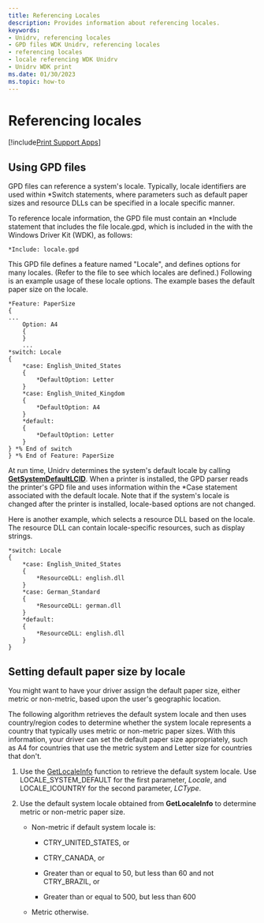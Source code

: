 ```yaml
---
title: Referencing Locales
description: Provides information about referencing locales.
keywords:
- Unidrv, referencing locales
- GPD files WDK Unidrv, referencing locales
- referencing locales
- locale referencing WDK Unidrv
- Unidrv WDK print
ms.date: 01/30/2023
ms.topic: how-to
---
```


# Referencing locales

[!include[Print Support Apps](../includes/print-support-apps.md)]

## Using GPD files

GPD files can reference a system's locale. Typically, locale identifiers are used within \*Switch statements, where parameters such as default paper sizes and resource DLLs can be specified in a locale specific manner.

To reference locale information, the GPD file must contain an \*Include statement that includes the file locale.gpd, which is included in the with the Windows Driver Kit (WDK), as follows:

```GPD
*Include: locale.gpd
```

This GPD file defines a feature named "Locale", and defines options for many locales. (Refer to the file to see which locales are defined.) Following is an example usage of these locale options. The example bases the default paper size on the locale.

```GPD
*Feature: PaperSize
{
...
    Option: A4
    {
    }
    ...
*switch: Locale
{
    *case: English_United_States
    {
        *DefaultOption: Letter
    }
    *case: English_United_Kingdom
    {
        *DefaultOption: A4
    }
    *default:
    {
        *DefaultOption: Letter
    }
} *% End of switch
} *% End of Feature: PaperSize
```

At run time, Unidrv determines the system's default locale by calling [**GetSystemDefaultLCID**](/windows/win32/api/winnls/nf-winnls-getsystemdefaultlcid). When a printer is installed, the GPD parser reads the printer's GPD file and uses information within the \*Case statement associated with the default locale. Note that if the system's locale is changed after the printer is installed, locale-based options are not changed.

Here is another example, which selects a resource DLL based on the locale. The resource DLL can contain locale-specific resources, such as display strings.

```GPD
*switch: Locale
{
    *case: English_United_States
    {
        *ResourceDLL: english.dll
    }
    *case: German_Standard
    {
        *ResourceDLL: german.dll
    }
    *default:
    {
        *ResourceDLL: english.dll
    }
}
```

## Setting default paper size by locale

You might want to have your driver assign the default paper size, either metric or non-metric, based upon the user's geographic location.

The following algorithm retrieves the default system locale and then uses country/region codes to determine whether the system locale represents a country that typically uses metric or non-metric paper sizes. With this information, your driver can set the default paper size appropriately, such as A4 for countries that use the metric system and Letter size for countries that don't.

1. Use the [GetLocaleInfo](/previous-versions//ms776270(v=vs.85)) function to retrieve the default system locale. Use LOCALE_SYSTEM_DEFAULT for the first parameter, *Locale*, and LOCALE_ICOUNTRY for the second parameter, *LCType*.

1. Use the default system locale obtained from **GetLocaleInfo** to determine metric or non-metric paper size.

    - Non-metric if default system locale is:

        - CTRY_UNITED_STATES, or

        - CTRY_CANADA, or

        - Greater than or equal to 50, but less than 60 and not CTRY_BRAZIL, or

        - Greater than or equal to 500, but less than 600

    - Metric otherwise.
